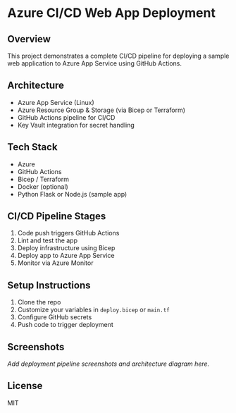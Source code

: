 # Azure CI/CD Web App Deployment

## Overview
This project demonstrates a complete CI/CD pipeline for deploying a sample web application to Azure App Service using GitHub Actions.

## Architecture
- Azure App Service (Linux)
- Azure Resource Group & Storage (via Bicep or Terraform)
- GitHub Actions pipeline for CI/CD
- Key Vault integration for secret handling

## Tech Stack
- Azure
- GitHub Actions
- Bicep / Terraform
- Docker (optional)
- Python Flask or Node.js (sample app)

## CI/CD Pipeline Stages
1. Code push triggers GitHub Actions
2. Lint and test the app
3. Deploy infrastructure using Bicep
4. Deploy app to Azure App Service
5. Monitor via Azure Monitor

## Setup Instructions
1. Clone the repo
2. Customize your variables in `deploy.bicep` or `main.tf`
3. Configure GitHub secrets
4. Push code to trigger deployment

## Screenshots
_Add deployment pipeline screenshots and architecture diagram here._

## License
MIT